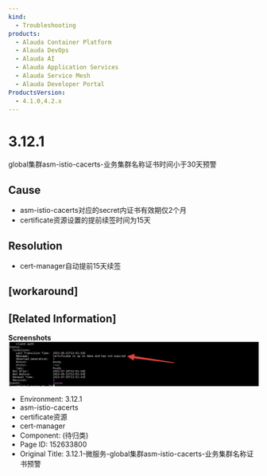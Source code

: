 ```yaml
---
kind:
  - Troubleshooting
products:
  - Alauda Container Platform
  - Alauda DevOps
  - Alauda AI
  - Alauda Application Services
  - Alauda Service Mesh
  - Alauda Developer Portal
ProductsVersion:
  - 4.1.0,4.2.x
---
```

<!-- A type of document that involves encountering a fault, diagnosing it, performing root cause analysis, and providing solutions. -->

# 3.12.1

global集群asm-istio-cacerts-业务集群名称证书时间小于30天预警

## Cause
- asm-istio-cacerts对应的secret内证书有效期仅2个月
- certificate资源设置的提前续签时间为15天

## Resolution
- cert-manager自动提前15天续签

## [workaround]

## [Related Information]
**Screenshots**
![](assets/3-12-1-wei-fu-wu-globalji-qun-asm-istio-cacerts-ye-wu-ji-qun-ming-cheng-zheng-sh/image2023-6-30_16-51-36.png)
- Environment: 3.12.1
- asm-istio-cacerts
- certificate资源
- cert-manager
- Component: (待归类)
- Page ID: 152633800
- Original Title: 3.12.1-微服务-global集群asm-istio-cacerts-业务集群名称证书预警
